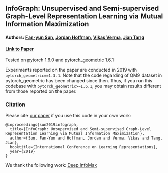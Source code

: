 ## InfoGraph: Unsupervised and Semi-supervised Graph-Level Representation Learning via Mutual Information Maximization
#### Authors: [Fan-yun Sun](https://fanyun-sun.github.io/fanyun-sun.github.io), [Jordan Hoffman](https://jhoffmann.org/), [Vikas Verma](http://vikasverma1077.github.io/), [Jian Tang](https://jian-tang.com/)
#### [Link to Paper](https://openreview.net/forum?id=r1lfF2NYvH)

Tested on pytorch 1.6.0 and [pytorch\_geometric](https://github.com/rusty1s/pytorch_geometric) 1.6.1

Experiments reported on the paper are conducted in 2019 with `pytorch_geometric==1.3.1`. 
Note that the code regarding of QM9 dataset in pytorch\_geometric has been changed since then. Thus, if you run this codebase with `pytorch_geometric>=1.6.1`, you may obtain results different from those reported on the paper.

### Citation

Please cite [our paper](https://openreview.net/pdf?id=r1lfF2NYvH) if you use this code in your own work:

```
@inproceedings{sun2019infograph,
  title={InfoGraph: Unsupervised and Semi-supervised Graph-Level Representation Learning via Mutual Information Maximization},
  author={Sun, Fan-Yun and Hoffman, Jordan and Verma, Vikas and Tang, Jian},
  booktitle={International Conference on Learning Representations},
  year={2019}
}
```

We thank the following work: [Deep InfoMax](https://github.com/rdevon/DIM)

